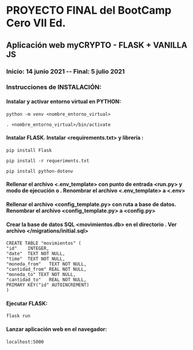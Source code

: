 # PROYECTO FINAL del BootCamp Cero VII Ed.

## Aplicación web myCRYPTO - FLASK + VANILLA JS

### Inicio: 14 junio 2021 -- Final: 5 julio 2021

### Instrucciones de INSTALACIÓN:

#### Instalar y activar entorno virtual en PYTHON:
    python -m venv <nombre_entorno_virtual>

    . <nombre_entorno_virtual>/bin/activate

#### Instalar FLASK. Instalar <requirements.txt> y librería <dotenv>:
    pip install Flask

    pip install -r requeriments.txt
    
	pip install python-dotenv

#### Rellenar el archivo <.env_template> con punto de entrada <run.py> y modo de ejecución <development> o <production>. Renombrar el archivo <.env_template> a <.env>

#### Rellenar el archivo <config_template.py> con ruta a base de datos. Renombrar el archivo <config_template.py> a <config.py>

#### Crear la base de datos SQL <movimientos.db> en el directorio <data>. Ver archivo </migrations/initial.sql>
    CREATE TABLE "movimientos" (
    "id"	INTEGER,
    "date"	TEXT NOT NULL,
    "time"	TEXT NOT NULL,
    "moneda_from"	TEXT NOT NULL,
    "cantidad_from"	REAL NOT NULL,
    "moneda_to"	TEXT NOT NULL,
    "cantidad_to"	REAL NOT NULL,
    PRIMARY KEY("id" AUTOINCREMENT)
    )

#### Ejecutar FLASK:
    flask run

#### Lanzar aplicación web en el navegador:
	localhost:5000




